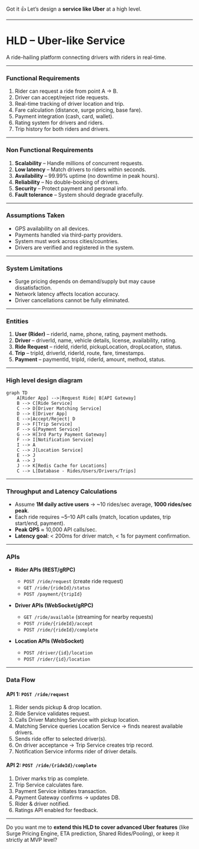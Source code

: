 Got it 👍 Let’s design a **service like Uber** at a high level.

---

# HLD – Uber-like Service

A ride-hailing platform connecting drivers with riders in real-time.

---

### Functional Requirements

1. Rider can request a ride from point A → B.
2. Driver can accept/reject ride requests.
3. Real-time tracking of driver location and trip.
4. Fare calculation (distance, surge pricing, base fare).
5. Payment integration (cash, card, wallet).
6. Rating system for drivers and riders.
7. Trip history for both riders and drivers.

---

### Non Functional Requirements

1. **Scalability** – Handle millions of concurrent requests.
2. **Low latency** – Match drivers to riders within seconds.
3. **Availability** – 99.99% uptime (no downtime in peak hours).
4. **Reliability** – No double-booking of drivers.
5. **Security** – Protect payment and personal info.
6. **Fault tolerance** – System should degrade gracefully.

---

### Assumptions Taken

* GPS availability on all devices.
* Payments handled via third-party providers.
* System must work across cities/countries.
* Drivers are verified and registered in the system.

---

### System Limitations

* Surge pricing depends on demand/supply but may cause dissatisfaction.
* Network latency affects location accuracy.
* Driver cancellations cannot be fully eliminated.

---

### Entities

1. **User (Rider)** – riderId, name, phone, rating, payment methods.
2. **Driver** – driverId, name, vehicle details, license, availability, rating.
3. **Ride Request** – rideId, riderId, pickupLocation, dropLocation, status.
4. **Trip** – tripId, driverId, riderId, route, fare, timestamps.
5. **Payment** – paymentId, tripId, riderId, amount, method, status.

---

### High level design diagram

```mermaid
graph TD
    A[Rider App] -->|Request Ride| B[API Gateway]
    B --> C[Ride Service]
    C --> D[Driver Matching Service]
    D --> E[Driver App]
    E -->|Accept/Reject| D
    D --> F[Trip Service]
    F --> G[Payment Service]
    G --> H[3rd Party Payment Gateway]
    F --> I[Notification Service]
    I --> A
    C --> J[Location Service]
    E --> J
    A --> J
    J --> K[Redis Cache for Locations]
    C --> L[Database - Rides/Users/Drivers/Trips]
```

---

### Throughput and Latency Calculations

* Assume **1M daily active users** → \~10 rides/sec average, **1000 rides/sec peak**.
* Each ride requires \~5–10 API calls (match, location updates, trip start/end, payment).
* **Peak QPS** ≈ 10,000 API calls/sec.
* **Latency goal**: < 200ms for driver match, < 1s for payment confirmation.

---

### APIs

* **Rider APIs (REST/gRPC)**

    * `POST /ride/request` (create ride request)
    * `GET /ride/{rideId}/status`
    * `POST /payment/{tripId}`
* **Driver APIs (WebSocket/gRPC)**

    * `GET /ride/available` (streaming for nearby requests)
    * `POST /ride/{rideId}/accept`
    * `POST /ride/{rideId}/complete`
* **Location APIs (WebSocket)**

    * `POST /driver/{id}/location`
    * `POST /rider/{id}/location`

---

### Data Flow

#### API 1: `POST /ride/request`

1. Rider sends pickup & drop location.
2. Ride Service validates request.
3. Calls Driver Matching Service with pickup location.
4. Matching Service queries Location Service → finds nearest available drivers.
5. Sends ride offer to selected driver(s).
6. On driver acceptance → Trip Service creates trip record.
7. Notification Service informs rider of driver details.

#### API 2: `POST /ride/{rideId}/complete`

1. Driver marks trip as complete.
2. Trip Service calculates fare.
3. Payment Service initiates transaction.
4. Payment Gateway confirms → updates DB.
5. Rider & driver notified.
6. Ratings API enabled for feedback.

---

Do you want me to **extend this HLD to cover advanced Uber features** (like Surge Pricing Engine, ETA prediction, Shared
Rides/Pooling), or keep it strictly at MVP level?
